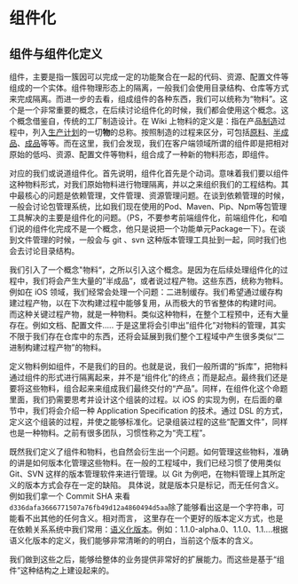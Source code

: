# 组件化

## 组件与组件化定义

组件，主要是指一簇因可以完成一定的功能聚合在一起的代码、资源、配置文件等组成的一个实体。组件物理形态上的隔离，一般我们会使用目录结构、仓库等方式来完成隔离。而进一步的去看，组成组件的各种东西，我们可以统称为“物料”。这个是一个非常重要的概念，在后续讨论组件化的时候，我们都会使用这个概念。这个概念借鉴自，传统的工厂制造设计。在 Wiki 上物料的定义是：指在产品[制造](https://zh.wikipedia.org/wiki/%E8%A3%BD%E9%80%A0)过程中，列入[生产计划](https://zh.wikipedia.org/w/index.php?title=%E7%94%9F%E4%BA%A7%E8%AE%A1%E5%88%92\&action=edit\&redlink=1)的一切**物**的总称。按照制造的过程来区分，可包括[原料](https://zh.wikipedia.org/wiki/%E5%8E%9F%E6%96%99)、[半成品](https://zh.wikipedia.org/wiki/%E5%8D%8A%E6%88%90%E5%93%81)、[成品](https://zh.wikipedia.org/wiki/%E6%88%90%E5%93%81)等等。而在这里，我们会发现，我们在客户端领域所谓的组件即是把相对原始的低吗、资源、配置文件等物料，组合成了一种新的物料形态，即组件。

对应的我们或说道组件化。首先说明，组件化首先是个动词。意味着我们要以组件这种物料形式，对我们原始物料进行物理隔离，并以之来组织我们的工程结构。其中最核心的问题是依赖管理，文件管理、资源管理问题。在谈到依赖管理的时候，一般会讨论包管理系统，比如我们现在使用的Pod、Maven、Pip、Npm等包管理工具解决的主要是组件化的问题。（PS，不要参考前端组件化，前端组件化，和咱们说的组件化完成不是一个概念，他只是说把一个功能单元Package一下）。在谈到文件管理的时候，一般会与 git 、svn 这种版本管理工具扯到一起，同时我们也会去讨论目录结构。

我们引入了一个概念"物料“，之所以引入这个概念。是因为在后续处理组件化的过程中，我们将会产生大量的”半成品“，或者说过程产物。这些东西，统称为物料。例如在 iOS 领域，我们经常会处理一个问题：二进制缓存。我们希望通过缓存构建过程产物，以在下次构建过程中能够复用，从而极大的节省整体的构建时间。 而这种关键过程产物，就是一种物料。类似这种物料，在整个工程预中，还有大量存在。例如文档、配置文件..... 于是这里将会引申出”组件化”对物料的管理，其实不限于我们存在仓库中的东西，还将会延展到我们整个工程域中产生很多类似“二进制构建过程产物”的物料。

定义物料例如组件，不是我们的目的。也就是说，我们一般所谓的“拆库”，把物料通过组件的形式进行隔离起来，并不是“组件化”的终点；而是起点。最终我们还是要将这些物料，组合起来来组成我们最终交付的“产品”。同样，在组件化这个命题里面，我们扔需要思考并设计这个组装的过程。以 iOS 的实现为例，在后面的章节中，我们将会介绍一种 Application Specification 的技术。通过 DSL 的方式，定义这个组装的过程，并使之能够标准化。记录组装过程的这些“配置文件”，同样也是一种物料。之前有很多团队，习惯性称之为“壳工程”。

既然我们定义了组件和物料，也自然会衍生出一个问题。如何管理这些物料，准确的讲是如何版本化管理这些物料。在一般的工程域中，我们已经习惯了使用类似 Git、SVN 这样的版本管理软件来进行管理。以 Git 为例吧，在物料管理上其所定义的版本方式会存在一定的缺陷。 具体说，就是版本只是标记，而无任何含义。例如我们拿一个 Commit SHA 来看 `d336dafa3666771507a76fb49d12a4860494d5aa`除了能够看出这是一个字符串，可能看不出其他的任何含义。相对而言， 这里存在一个更好的版本定义方式，也是在依赖关系系统中我们常用：[语义化版本](https://semver.org)。例如：1.1.0-alpha.0、1.1.0、1.1....根据语义化版本的定义，我们能够非常清晰的的明白，当前这个版本的含义。



我们做到这些之后，能够给整体的业务提供非常好的扩展能力。而这些是基于“组件”这种结构之上建设起来的。
